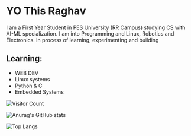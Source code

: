 # YO This Raghav

 I am a First Year Student in PES University (RR Campus) studying CS with AI-ML specialization. I am into Programming and Linux, Robotics and Electronics. 
 In process of learning, experimenting and building
## Learning:
  - WEB DEV
  - Linux systems
  - Python & C
  - Embedded Systems


![Visitor Count](https://profile-counter.glitch.me/Raghav-Balaji/count.svg)



![Anurag's GitHub stats](https://github-readme-stats.vercel.app/api?username=Raghav-Balaji&show_icons=true&theme=tokyonight)

![Top Langs](https://github-readme-stats.vercel.app/api/top-langs/?username=Raghav-Balaji)
